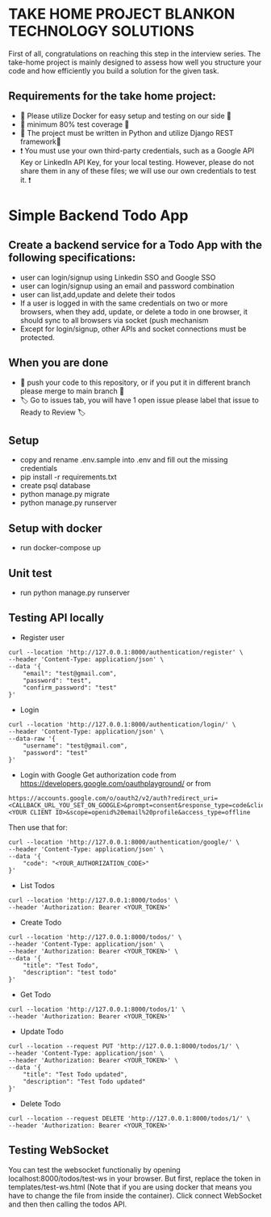 # TAKE HOME PROJECT BLANKON TECHNOLOGY SOLUTIONS

First of all, congratulations on reaching this step in the interview series. The take-home project is mainly designed to assess how well you structure your code and how efficiently you build a solution for the given task.

## Requirements for the take home project:
- 🫙 Please utilize Docker for easy setup and testing on our side 🫙 
- 🧪 minimum 80% test coverage 🧪 
- 🐍 The project must be written in Python and utilize Django REST framework🐍
- ❗️ You must use your own third-party credentials, such as a Google API Key or LinkedIn API Key, for your local testing. However, please do not share them in any of these files; we will use our own credentials to test it. ❗️ 

# Simple Backend Todo App
## Create a backend service for a Todo App with the following specifications:
- user can login/signup using Linkedin SSO and Google SSO
- user can login/signup using an email and password combination
- user can list,add,update and delete their todos
- If a user is logged in with the same credentials on two or more browsers, when they add, update, or delete a todo in one browser, it should sync to all browsers via socket (push mechanism
- Except for login/signup, other APIs and socket connections must be protected.



## When you are done
- 🫸 push your code to this repository, or if you put it in different branch please merge to main branch 🫸
- 🏷️ Go to issues tab, you will have 1 open issue please label that issue to Ready to Review 🏷️ 

## Setup
- copy and rename .env.sample into .env and fill out the missing credentials
- pip install -r requirements.txt
- create psql database
- python manage.py migrate
- python manage.py runserver

## Setup with docker
- run docker-compose up

## Unit test
- run python manage.py runserver

## Testing API locally

- Register user
```
curl --location 'http://127.0.0.1:8000/authentication/register' \
--header 'Content-Type: application/json' \
--data '{
    "email": "test@gmail.com",
    "password": "test",
    "confirm_password": "test"
}'
```

- Login
```
curl --location 'http://127.0.0.1:8000/authentication/login/' \
--header 'Content-Type: application/json' \
--data-raw '{
    "username": "test@gmail.com",
    "password": "test"
}'
```

- Login with Google
Get authorization code from https://developers.google.com/oauthplayground/ or from
```
https://accounts.google.com/o/oauth2/v2/auth?redirect_uri=<CALLBACK_URL_YOU_SET_ON_GOOGLE>&prompt=consent&response_type=code&client_id=<YOUR CLIENT ID>&scope=openid%20email%20profile&access_type=offline
```
Then use that for:
```
curl --location 'http://127.0.0.1:8000/authentication/google/' \
--header 'Content-Type: application/json' \
--data '{
    "code": "<YOUR_AUTHORIZATION_CODE>"
}'
```

- List Todos
```
curl --location 'http://127.0.0.1:8000/todos' \
--header 'Authorization: Bearer <YOUR_TOKEN>'
```

- Create Todo
```
curl --location 'http://127.0.0.1:8000/todos/' \
--header 'Content-Type: application/json' \
--header 'Authorization: Bearer <YOUR_TOKEN>' \
--data '{
    "title": "Test Todo",
    "description": "test todo"
}'
```

- Get Todo
```
curl --location 'http://127.0.0.1:8000/todos/1' \
--header 'Authorization: Bearer <YOUR_TOKEN>'
```

- Update Todo
```
curl --location --request PUT 'http://127.0.0.1:8000/todos/1/' \
--header 'Content-Type: application/json' \
--header 'Authorization: Bearer <YOUR_TOKEN>' \
--data '{
    "title": "Test Todo updated",
    "description": "Test Todo updated"
}'
```

- Delete Todo
```
curl --location --request DELETE 'http://127.0.0.1:8000/todos/1/' \
--header 'Authorization: Bearer <YOUR_TOKEN>'
```

## Testing WebSocket

You can test the websocket functionaliy by opening localhost:8000/todos/test-ws in your browser. But first, replace the token in templates/test-ws.html (Note that if you are using docker that means you have to change the file from inside the container). Click connect WebSocket and then then calling the todos API.
